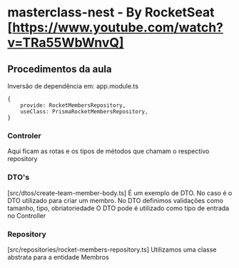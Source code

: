 # masterclass-nest - By RocketSeat [https://www.youtube.com/watch?v=TRa55WbWnvQ]

## Procedimentos da aula

Inversão de dependência em:
app.module.ts

```
{
    provide: RocketMembersRepository,
    useClass: PrismaRocketMembersRepository,
}
```

### Controler

Aqui ficam as rotas e os tipos de métodos que chamam o respectivo repository

### DTO's

[src/dtos/create-team-member-body.ts]
É um exemplo de DTO. No caso é o DTO utilizado para criar um membro.
No DTO definimos validações como tamanho, tipo, obriatoriedade
O DTO pode é utilizado como tipo de entrada no Controller

### Repository

[src/repositories/rocket-members-repository.ts]
Utilizamos uma classe abstrata para a entidade Membros
